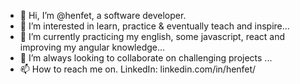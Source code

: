 - 👋 Hi, I’m @henfet, a software developer.
- 👀 I’m interested in learn, practice & eventually teach and inspire...
- 🌱 I’m currently practicing my english, some javascript, react and improving my angular knowledge...
- 💞️ I’m always looking to collaborate on challenging projects ...
- 📫 How to reach me on. LinkedIn: linkedin.com/in/henfet/ 

<!---
henfet/henfet is a ✨ special ✨ repository because its `README.md` (this file) appears on your GitHub profile.
You can click the Preview link to take a look at your changes.
--->
